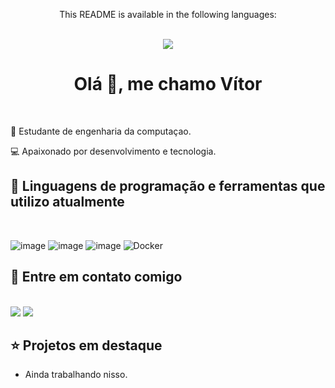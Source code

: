 <div align = "center">
  <p>This README is available in the following languages:</p>
  <br/>
  
  <a href = "https://github.com/vitor0p9f/vitor0p9f/blob/main/README.en.md" target="_blank">
    <img src="https://img.shields.io/badge/Language-English-blue"/>
  </a>
</div>

<div align = "center">
  
  # Olá :wave:, me chamo Vítor
</div>
<br/>

:book: Estudante de engenharia da computaçao.

:computer: Apaixonado por desenvolvimento e tecnologia.

## :wrench: Linguagens de programação e ferramentas que utilizo atualmente
<br>

![image](https://img.shields.io/badge/Ruby-CC342D?style=for-the-badge&logo=ruby&logoColor=white)
![image](https://img.shields.io/badge/Git-E34F26?style=for-the-badge&logo=git&logoColor=white)
![image](https://img.shields.io/badge/Linux-E34F26?style=for-the-badge&logo=linux&logoColor=white)
![Docker](https://img.shields.io/badge/docker-%230db7ed.svg?style=for-the-badge&logo=docker&logoColor=white)

## :calling: Entre em contato comigo
<br>

<div>
  <a href = "mailto:dev.vitorpfontes002@gmail.com" target="_blank"><img src="https://img.shields.io/badge/Gmail-D14836?style=for-the-badge&logo=gmail&logoColor=white"/></a>
  <a href = "https://www.linkedin.com/in/vitor-pereira-fontes-33711a220/" target="_blank"><img src="https://img.shields.io/badge/LinkedIn-0077B5?style=for-the-badge&logo=linkedin&logoColor=white"/></a>
</div>

## :star: Projetos em destaque

* Ainda trabalhando nisso.
